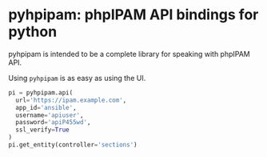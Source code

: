# pyhpipam: phpIPAM API bindings for python

pyhpipam is intended to be a complete library for speaking with phpIPAM API.

Using `pyhpipam` is as easy as using the UI.

```python
pi = pyhpipam.api(
  url='https://ipam.example.com',
  app_id='ansible',
  username='apiuser',
  password='apiP455wd',
  ssl_verify=True
)
pi.get_entity(controller='sections')
```

